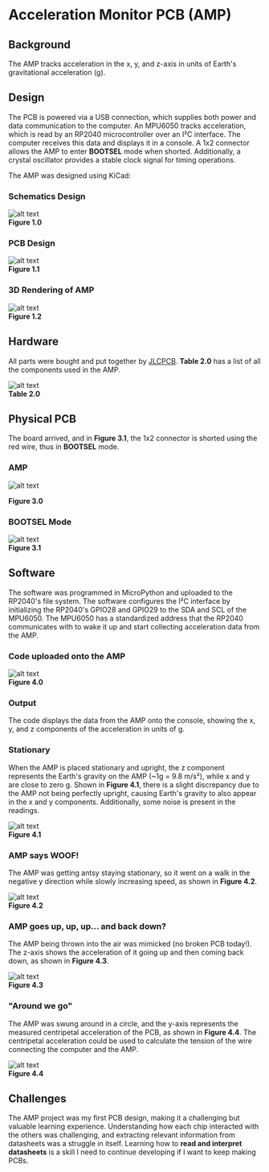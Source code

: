 # Acceleration Monitor PCB (AMP)

## Background 
The AMP tracks acceleration in the x, y, and z-axis in units of Earth's gravitational acceleration (g). 

## Design
The PCB is powered via a USB connection, which supplies both power and data communication to the computer. An MPU6050 tracks acceleration, which is read by an RP2040 microcontroller over an I²C interface. The computer receives this data and displays it in a console. A 1x2 connector allows the AMP to enter **BOOTSEL** mode when shorted. Additionally, a crystal oscillator provides a stable clock signal for timing operations.

The AMP was designed using KiCad:

### Schematics Design

![alt text](schi.png)  
**Figure 1.0**  

### PCB Design

![alt text](pcb.png)  
**Figure 1.1**  

### 3D Rendering of AMP

![alt text](3D.png)  
**Figure 1.2**  

## Hardware
All parts were bought and put together by [JLCPCB](https://jlcpcb.com/). **Table 2.0** has a list of all the components used in the AMP.  

![alt text](bom.png)  
**Table 2.0**  

## Physical PCB
The board arrived, and in **Figure 3.1**, the 1x2 connector is shorted using the red wire, thus in **BOOTSEL** mode.  

### AMP  
![alt text](image.png) 

**Figure 3.0** 

### BOOTSEL Mode  
![alt text](phys.png)  
**Figure 3.1**  

## Software
The software was programmed in MicroPython and uploaded to the RP2040's file system. The software configures the I²C interface by initializing the RP2040's GPIO28 and GPIO29 to the SDA and SCL of the MPU6050. The MPU6050 has a standardized address that the RP2040 communicates with to wake it up and start collecting acceleration data from the AMP.  

### Code uploaded onto the AMP  
![alt text](Code.png)  
**Figure 4.0**  

### Output
The code displays the data from the AMP onto the console, showing the x, y, and z components of the acceleration in units of g.  

### Stationary

When the AMP is placed stationary and upright, the z component represents the Earth's gravity on the AMP (~1g = 9.8 m/s²), while x and y are close to zero g. Shown in **Figure 4.1**, there is a slight discrepancy due to the AMP not being perfectly upright, causing Earth's gravity to also appear in the x and y components. Additionally, some noise is present in the readings.  

![alt text](Stationary.png)  
**Figure 4.1**  

### AMP says WOOF!

The AMP was getting antsy staying stationary, so it went on a walk in the negative y direction while slowly increasing speed, as shown in **Figure 4.2**.  

![alt text](walking.png)  
**Figure 4.2**  

### AMP goes up, up, up... and back down?

The AMP being thrown into the air was mimicked (no broken PCB today!). The z-axis shows the acceleration of it going up and then coming back down, as shown in **Figure 4.3**.  

![alt text](thowingup.png)  
**Figure 4.3**  

### "Around we go"

The AMP was swung around in a circle, and the y-axis represents the measured centripetal acceleration of the PCB, as shown in **Figure 4.4**. The centripetal acceleration could be used to calculate the tension of the wire connecting the computer and the AMP.  

![alt text](Tension.png)  
**Figure 4.4**  

## Challenges 
The AMP project was my first PCB design, making it a challenging but valuable learning experience. Understanding how each chip interacted with the others was challenging, and extracting relevant information from datasheets was a struggle in itself. Learning how to **read and interpret datasheets** is a skill I need to continue developing if I want to keep making PCBs.
